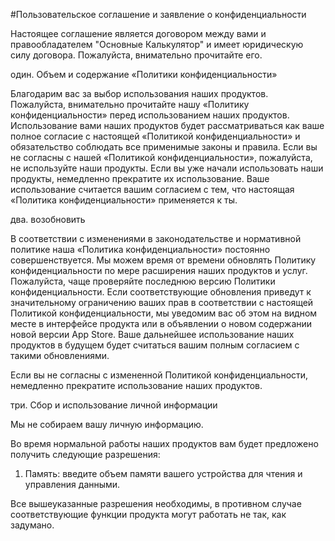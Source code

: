 #Пользовательское соглашение и заявление о конфиденциальности

Настоящее соглашение является договором между вами и правообладателем "Основные Калькулятор" и имеет юридическую силу договора. Пожалуйста, внимательно прочитайте его.

один. Объем и содержание «Политики конфиденциальности»

Благодарим вас за выбор использования наших продуктов. Пожалуйста, внимательно прочитайте нашу «Политику конфиденциальности» перед использованием наших продуктов. Использование вами наших продуктов будет рассматриваться как ваше полное согласие с настоящей «Политикой конфиденциальности» и обязательство соблюдать все применимые законы и правила. Если вы не согласны с нашей «Политикой конфиденциальности», пожалуйста, не используйте наши продукты. Если вы уже начали использовать наши продукты, немедленно прекратите их использование. Ваше использование считается вашим согласием с тем, что настоящая «Политика конфиденциальности» применяется к ты.

два. возобновить

В соответствии с изменениями в законодательстве и нормативной политике наша «Политика конфиденциальности» постоянно совершенствуется. Мы можем время от времени обновлять Политику конфиденциальности по мере расширения наших продуктов и услуг. Пожалуйста, чаще проверяйте последнюю версию Политики конфиденциальности. Если соответствующие обновления приведут к значительному ограничению ваших прав в соответствии с настоящей Политикой конфиденциальности, мы уведомим вас об этом на видном месте в интерфейсе продукта или в объявлении о новом содержании новой версии App Store. Ваше дальнейшее использование наших продуктов в будущем будет считаться вашим полным согласием с такими обновлениями.

Если вы не согласны с измененной Политикой конфиденциальности, немедленно прекратите использование наших продуктов.

три. Сбор и использование личной информации

Мы не собираем вашу личную информацию.

Во время нормальной работы наших продуктов вам будет предложено получить следующие разрешения:

1. Память: введите объем памяти вашего устройства для чтения и управления данными.

Все вышеуказанные разрешения необходимы, в противном случае соответствующие функции продукта могут работать не так, как задумано.
